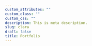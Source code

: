 ```yaml
---
custom_attributes: ""
custom_class: ""
custom_css: ""
description: This is meta description.
slug: clara
draft: false
title: Portfolio
---
```

